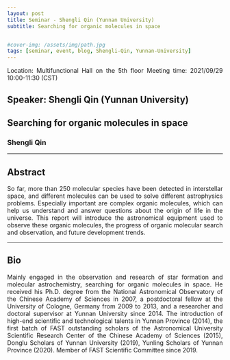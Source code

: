 ```yaml
---
layout: post
title: Seminar - Shengli Qin (Yunnan University)
subtitle: Searching for organic molecules in space


#cover-img: /assets/img/path.jpg
tags: [seminar, event, blog, Shengli-Qin, Yunnan-University]
---
```


<style>
body {
text-align: justify}
</style>

Location: Multifunctional Hall on the 5th floor
Meeting time: 2021/09/29 10:00-11:30 (CST)

## Speaker: Shengli Qin (Yunnan University)

## Searching for organic molecules in space

### Shengli Qin

______________________________

## Abstract

So far, more than 250 molecular species have been detected in interstellar space, and different molecules can be used to solve different astrophysics problems. Especially important are complex organic molecules, which can help us understand and answer questions about the origin of life in the universe. This report will introduce the astronomical equipment used to observe these organic molecules, the progress of organic molecular search and observation, and future development trends.

______________________________

## Bio

Mainly engaged in the observation and research of star formation and molecular astrochemistry, searching for organic molecules in space. He received his Ph.D. degree from the National Astronomical Observatory of the Chinese Academy of Sciences in 2007, a postdoctoral fellow at the University of Cologne, Germany from 2009 to 2013, and a researcher and doctoral supervisor at Yunnan University since 2014. The introduction of high-end scientific and technological talents in Yunnan Province (2014), the first batch of FAST outstanding scholars of the Astronomical University Scientific Research Center of the Chinese Academy of Sciences (2015), Donglu Scholars of Yunnan University (2019), Yunling Scholars of Yunnan Province (2020). Member of FAST Scientific Committee since 2019.
